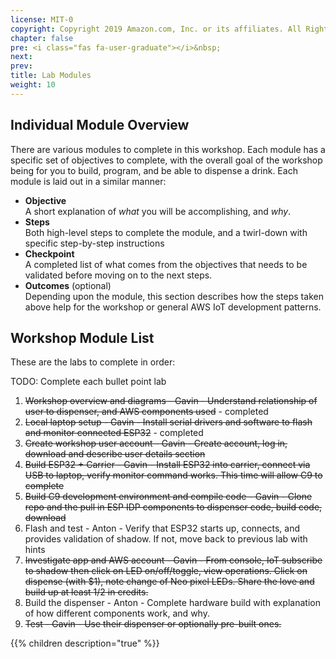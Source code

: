 ```yaml
---
license: MIT-0
copyright: Copyright 2019 Amazon.com, Inc. or its affiliates. All Rights Reserved.
chapter: false
pre: <i class="fas fa-user-graduate"></i>&nbsp;
next: 
prev: 
title: Lab Modules
weight: 10
---
```


## Individual Module Overview

There are various modules to complete in this workshop. Each module has a specific set of objectives to complete, with the overall goal of the workshop being for you to build, program, and be able to dispense a drink. Each module is laid out in a similar manner:

* **Objective**<br/>A short explanation of *what* you will be accomplishing, and *why*.
* **Steps**<br/>Both high-level steps to complete the module, and a twirl-down with specific step-by-step instructions
* **Checkpoint**<br/>A completed list of what comes from the objectives that needs to be validated before moving on to the next steps.
* **Outcomes** (optional)<br/>Depending upon the module, this section describes how the steps taken above help for the workshop or general AWS IoT development patterns.

## Workshop Module List

These are the labs to complete in order:

TODO: Complete each bullet point lab

1. ~~Workshop overview and diagrams - Gavin - Understand relationship of user to dispenser, and AWS components used~~ - completed
1. ~~Local laptop setup - Gavin - Install serial drivers and software to flash and monitor connected ESP32~~ - completed
1. ~~Create workshop user account - Gavin - Create account, log in, download and describe user details section~~
1. ~~Build ESP32 + Carrier - Gavin - Install ESP32 into carrier, connect via USB to laptop, verify monitor command works. This time will allow C9 to complete~~
1. ~~Build C9 development environment and compile code - Gavin - Clone repo and the pull in ESP IDP components to dispenser code, build code, download~~
1. Flash and test - Anton - Verify that ESP32 starts up, connects, and provides validation of shadow. If not, move back to previous lab with hints
1. ~~Investigate app and AWS account - Gavin - From console, IoT subscribe to shadow then click on LED on/off/toggle, view operations. Click on dispense (with $1), note change of Neo pixel LEDs. Share the love and build up at least $1/$2 in credits.~~
1. Build the dispenser - Anton - Complete hardware build with explanation of how different components work, and why.
1. ~~Test - Gavin - Use their dispenser or optionally pre-built ones.~~


{{% children description="true"   %}}
